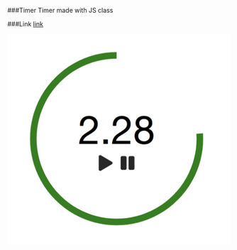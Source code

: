 ###Timer
Timer made with JS class

###Link
[link](http://animated-minister.surge.sh/)

![screenshot](/Timer.png)